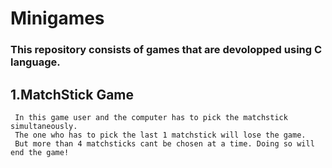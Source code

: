 # Minigames

### This repository consists of games that are devolopped using C language.

## 1.MatchStick Game
     In this game user and the computer has to pick the matchstick simultaneously.
     The one who has to pick the last 1 matchstick will lose the game.
     But more than 4 matchsticks cant be chosen at a time. Doing so will end the game!
